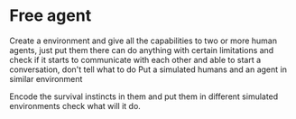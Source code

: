 # Free agent

Create a environment and give all the capabilities to two or more human agents, just put them there can do anything with certain limitations and check if it starts to communicate with each other and able to start a conversation, don't tell what to do
Put a simulated humans and an agent in similar environment

Encode the survival instincts in them and put them in different simulated environments check what will it do.